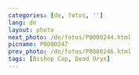 ```yaml
---
categories: [de, fotos, '']
lang: de
layout: photo
next_photo: /de/fotos/P0000244.html
picname: P0000247
prev_photo: /de/fotos/P0000246.html
tags: [Bishop Cap, Dead Oryx]
---
```

